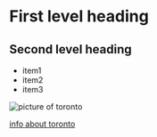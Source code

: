 # First level heading 

## Second level heading 

- item1
- item2
- item3 

![picture of toronto](https://cdn.britannica.com/93/94493-050-35524FED/Toronto.jpg?w=300) 

[info about toronto](https://en.wikipedia.org/wiki/Toronto) 
